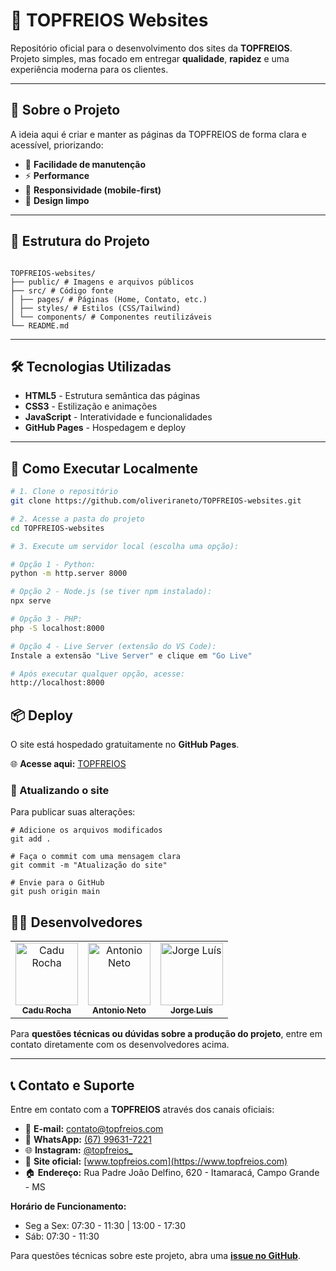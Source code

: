 # 🚀 TOPFREIOS Websites

Repositório oficial para o desenvolvimento dos sites da **TOPFREIOS**.  
Projeto simples, mas focado em entregar **qualidade**, **rapidez** e uma experiência moderna para os clientes.

---

## 📌 Sobre o Projeto

A ideia aqui é criar e manter as páginas da TOPFREIOS de forma clara e acessível, priorizando:

- 🔧 **Facilidade de manutenção**
- ⚡ **Performance**
- 📱 **Responsividade (mobile-first)**
- 🎨 **Design limpo**

---

## 📂 Estrutura do Projeto

```

TOPFREIOS-websites/
├── public/ # Imagens e arquivos públicos
├── src/ # Código fonte
│ ├── pages/ # Páginas (Home, Contato, etc.)
│ ├── styles/ # Estilos (CSS/Tailwind)
│ └── components/ # Componentes reutilizáveis
└── README.md

```


---

## 🛠️ Tecnologias Utilizadas

- **HTML5** - Estrutura semântica das páginas
- **CSS3** - Estilização e animações
- **JavaScript** - Interatividade e funcionalidades
- **GitHub Pages** - Hospedagem e deploy

---

## 🚀 Como Executar Localmente

```bash
# 1. Clone o repositório
git clone https://github.com/oliveriraneto/TOPFREIOS-websites.git

# 2. Acesse a pasta do projeto
cd TOPFREIOS-websites

# 3. Execute um servidor local (escolha uma opção):

# Opção 1 - Python:
python -m http.server 8000

# Opção 2 - Node.js (se tiver npm instalado):
npx serve

# Opção 3 - PHP:
php -S localhost:8000

# Opção 4 - Live Server (extensão do VS Code):
Instale a extensão "Live Server" e clique em "Go Live"

# Após executar qualquer opção, acesse:
http://localhost:8000
```

## 📦 Deploy

O site está hospedado gratuitamente no **GitHub Pages**.

🌐 **Acesse aqui:** [TOPFREIOS](https://oliveriraneto.github.io/TOPFREIOS-websites/)

### 🔄 Atualizando o site

Para publicar suas alterações:

```
# Adicione os arquivos modificados
git add .

# Faça o commit com uma mensagem clara
git commit -m "Atualização do site"

# Envie para o GitHub
git push origin main
```

## 👨‍💻 Desenvolvedores

<table align="center">
  <tr>
    <td align="center">
      <a href="https://github.com/carloseduardo-rocha">
        <img src="https://avatars.githubusercontent.com/u/120024748?v=4" width="100px;" alt="Cadu Rocha"/><br />
        <sub><b>Cadu Rocha</b></sub>
      </a>
    </td>
    <td align="center">
      <a href="https://github.com/oliveriraneto">
        <img src="https://avatars.githubusercontent.com/u/35596990?v=4" width="100px;" alt="Antonio Neto"/><br />
        <sub><b>Antonio Neto</b></sub>
      </a>
    </td>
    <td align="center">
      <a href="https://github.com/JorgeLuiss82">
        <img src="https://avatars.githubusercontent.com/u/56296553?v=4" width="100px;" alt="Jorge Luís"/><br />
        <sub><b>Jorge Luís</b></sub>
      </a>
    </td>
  </tr>
</table>

Para **questões técnicas ou dúvidas sobre a produção do projeto**, entre em contato diretamente com os desenvolvedores acima.

---

## 📞 Contato e Suporte

Entre em contato com a **TOPFREIOS** através dos canais oficiais:

- 📧 **E-mail:** [contato@topfreios.com](mailto:contato@topfreios.com)
- 📱 **WhatsApp:** [(67) 99631-7221](https://wa.me/5567996317221)
- 🌐 **Instagram:** [@topfreios_](https://www.instagram.com/topfreios_)
- 🔗 **Site oficial:** [www.topfreios.com](https://www.topfreios.com)
- 🏠 **Endereço:** Rua Padre João Delfino, 620 - Itamaracá, Campo Grande - MS

**Horário de Funcionamento:**
- Seg a Sex: 07:30 - 11:30 | 13:00 - 17:30
- Sáb: 07:30 - 11:30

Para questões técnicas sobre este projeto, abra uma **[issue no GitHub](https://github.com/oliveriraneto/TOPFREIOS-websites/issues)**.

